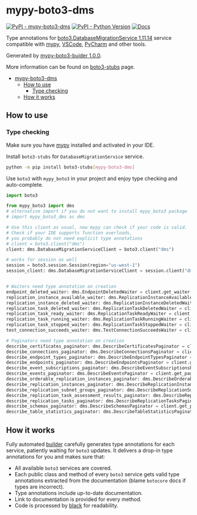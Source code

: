 # mypy-boto3-dms

[![PyPI - mypy-boto3-dms](https://img.shields.io/pypi/v/mypy-boto3-dms.svg?color=blue)](https://pypi.org/project/mypy-boto3-dms)
[![PyPI - Python Version](https://img.shields.io/pypi/pyversions/mypy-boto3-dms.svg?color=blue)](https://pypi.org/project/mypy-boto3-dms)
[![Docs](https://img.shields.io/readthedocs/mypy-boto3-builder.svg?color=blue)](https://mypy-boto3-builder.readthedocs.io/)

Type annotations for
[boto3.DatabaseMigrationService 1.11.14](https://boto3.amazonaws.com/v1/documentation/api/1.11.14/reference/services/dms.html#DatabaseMigrationService) service
compatible with [mypy](https://github.com/python/mypy), [VSCode](https://code.visualstudio.com/),
[PyCharm](https://www.jetbrains.com/pycharm/) and other tools.

Generated by [mypy-boto3-buider 1.0.0](https://github.com/vemel/mypy_boto3_builder).

More information can be found on [boto3-stubs](https://pypi.org/project/boto3-stubs/) page.

- [mypy-boto3-dms](#mypy-boto3-dms)
  - [How to use](#how-to-use)
    - [Type checking](#type-checking)
  - [How it works](#how-it-works)

## How to use

### Type checking

Make sure you have [mypy](https://github.com/python/mypy) installed and activated in your IDE.

Install `boto3-stubs` for `DatabaseMigrationService` service.

```bash
python -m pip install boto3-stubs[mypy-boto3-dms]
```

Use `boto3` with `mypy_boto3` in your project and enjoy type checking and auto-complete.

```python
import boto3

from mypy_boto3 import dms
# alternative import if you do not want to install mypy_boto3 package
# import mypy_boto3_dms as dms

# Use this client as usual, now mypy can check if your code is valid.
# Check if your IDE supports function overloads,
# you probably do not need explicit type annotations
# client = boto3.client("dms")
client: dms.DatabaseMigrationServiceClient = boto3.client("dms")

# works for session as well
session = boto3.session.Session(region="us-west-1")
session_client: dms.DatabaseMigrationServiceClient = session.client("dms")


# Waiters need type annotation on creation
endpoint_deleted_waiter: dms.EndpointDeletedWaiter = client.get_waiter("endpoint_deleted")
replication_instance_available_waiter: dms.ReplicationInstanceAvailableWaiter = client.get_waiter("replication_instance_available")
replication_instance_deleted_waiter: dms.ReplicationInstanceDeletedWaiter = client.get_waiter("replication_instance_deleted")
replication_task_deleted_waiter: dms.ReplicationTaskDeletedWaiter = client.get_waiter("replication_task_deleted")
replication_task_ready_waiter: dms.ReplicationTaskReadyWaiter = client.get_waiter("replication_task_ready")
replication_task_running_waiter: dms.ReplicationTaskRunningWaiter = client.get_waiter("replication_task_running")
replication_task_stopped_waiter: dms.ReplicationTaskStoppedWaiter = client.get_waiter("replication_task_stopped")
test_connection_succeeds_waiter: dms.TestConnectionSucceedsWaiter = client.get_waiter("test_connection_succeeds")

# Paginators need type annotation on creation
describe_certificates_paginator: dms.DescribeCertificatesPaginator = client.get_paginator("describe_certificates")
describe_connections_paginator: dms.DescribeConnectionsPaginator = client.get_paginator("describe_connections")
describe_endpoint_types_paginator: dms.DescribeEndpointTypesPaginator = client.get_paginator("describe_endpoint_types")
describe_endpoints_paginator: dms.DescribeEndpointsPaginator = client.get_paginator("describe_endpoints")
describe_event_subscriptions_paginator: dms.DescribeEventSubscriptionsPaginator = client.get_paginator("describe_event_subscriptions")
describe_events_paginator: dms.DescribeEventsPaginator = client.get_paginator("describe_events")
describe_orderable_replication_instances_paginator: dms.DescribeOrderableReplicationInstancesPaginator = client.get_paginator("describe_orderable_replication_instances")
describe_replication_instances_paginator: dms.DescribeReplicationInstancesPaginator = client.get_paginator("describe_replication_instances")
describe_replication_subnet_groups_paginator: dms.DescribeReplicationSubnetGroupsPaginator = client.get_paginator("describe_replication_subnet_groups")
describe_replication_task_assessment_results_paginator: dms.DescribeReplicationTaskAssessmentResultsPaginator = client.get_paginator("describe_replication_task_assessment_results")
describe_replication_tasks_paginator: dms.DescribeReplicationTasksPaginator = client.get_paginator("describe_replication_tasks")
describe_schemas_paginator: dms.DescribeSchemasPaginator = client.get_paginator("describe_schemas")
describe_table_statistics_paginator: dms.DescribeTableStatisticsPaginator = client.get_paginator("describe_table_statistics")
```

## How it works

Fully automated [builder](https://github.com/vemel/mypy_boto3_builder) carefully generates
type annotations for each service, patiently waiting for `boto3` updates. It delivers
a drop-in type annotations for you and makes sure that:

- All available `boto3` services are covered.
- Each public class and method of every `boto3` service gets valid type annotations
  extracted from the documentation (blame `botocore` docs if types are incorrect).
- Type annotations include up-to-date documentation.
- Link to documentation is provided for every method.
- Code is processed by [black](https://github.com/psf/black) for readability.